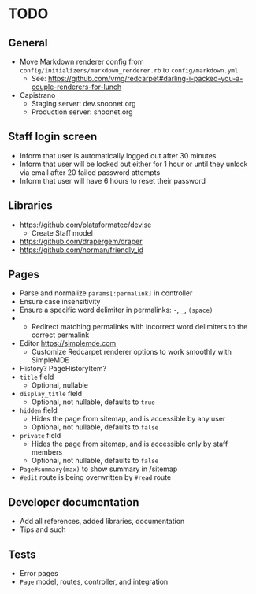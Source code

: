 # TODO

## General

* Move Markdown renderer config from `config/initializers/markdown_renderer.rb` to `config/markdown.yml`
  * See: https://github.com/vmg/redcarpet#darling-i-packed-you-a-couple-renderers-for-lunch
* Capistrano
  * Staging server: dev.snoonet.org
  * Production server: snoonet.org

## Staff login screen

* Inform that user is automatically logged out after 30 minutes
* Inform that user will be locked out either for 1 hour or until they unlock via email after 20 failed password attempts
* Inform that user will have 6 hours to reset their password

## Libraries

* https://github.com/plataformatec/devise
  * Create Staff model
* https://github.com/drapergem/draper
* https://github.com/norman/friendly_id

## Pages

* Parse and normalize `params[:permalink]` in controller
* Ensure case insensitivity
* Ensure a specific word delimiter in permalinks: `-`, `_`, `(space)`
* * Redirect matching permalinks with incorrect word delimiters to the correct permalink
* Editor https://simplemde.com
  * Customize Redcarpet renderer options to work smoothly with SimpleMDE
* History? PageHistoryItem?
* `title` field
  * Optional, nullable
* `display_title` field
  * Optional, not nullable, defaults to `true`
* `hidden` field
  * Hides the page from sitemap, and is accessible by any user
  * Optional, not nullable, defaults to `false`
* `private` field
  * Hides the page from sitemap, and is accessible only by staff members
  * Optional, not nullable, defaults to `false`
* `Page#summary(max)` to show summary in /sitemap
* `#edit` route is being overwritten by `#read` route

## Developer documentation

* Add all references, added libraries, documentation
* Tips and such

## Tests

* Error pages
* `Page` model, routes, controller, and integration
